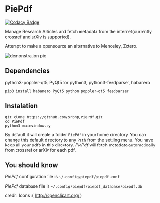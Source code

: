 # PiePdf
[![Codacy Badge](https://api.codacy.com/project/badge/Grade/36f93601e6094cf0aec4e4c4003943f4)](https://www.codacy.com/app/pradhanphy/PiePdf?utm_source=github.com&amp;utm_medium=referral&amp;utm_content=srbhp/PiePdf&amp;utm_campaign=Badge_Grade)

Manage Research Articles  and fetch metadata from the internet(currently crossref and arXiv is supported). 

Attempt to  make a opensource an alternative to Mendeley, Zotero.

![demonstration pic](https://github.com/srbhp/PiePdf/raw/master/Screenshot.png)
## Dependencies 
python3-poppler-qt5, PyQt5 for python3, python3-feedparser, habanero

`pip3 install habanero PyQt5 python-poppler-qt5 feedparser`

## Instalation 
```
git clone https://github.com/srbhp/PiePdf.git
cd PiePdf
python3 mainwindow.py
```
By default it will create a folder `PiePdf`
 in your home directory. You can change this default directory to any `Path` from the settiing menu.
 You have keep all your pdfs in this directory. *PiePdf* will fetch metadata autometically 
 from crossref or arXiv for each pdf.

## You should know 
*PiePdf* configuration file is `~/.config/piepdf/piepdf.conf`

*PiePdf* database file is `~/.config/piepdf/piepdf_database/piepdf.db`

credit: Icons :( http://openclipart.org/ )
